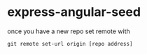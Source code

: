 express-angular-seed
====================

once you have a new repo set remote with

```git remote set-url origin [repo address]```
